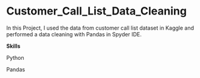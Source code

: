 # Customer_Call_List_Data_Cleaning
In this Project, I used the data from customer call list dataset in Kaggle and performed a data cleaning with Pandas in Spyder IDE.

**Skills**

Python

Pandas
